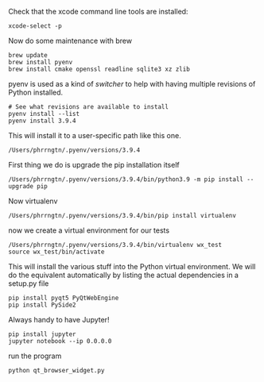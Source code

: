 Check that the xcode command line tools are installed:
```shell
xcode-select -p
```

Now do some maintenance with brew

```shell
brew update
brew install pyenv
brew install cmake openssl readline sqlite3 xz zlib
```

pyenv is used as a kind of _switcher_ to help with having multiple revisions of Python installed.
```shell
# See what revisions are available to install
pyenv install --list
pyenv install 3.9.4
```
This will install it to a user-specific path like this one.
```shell
/Users/phrrngtn/.pyenv/versions/3.9.4
```

First thing we do is upgrade the pip installation itself
```shell
/Users/phrrngtn/.pyenv/versions/3.9.4/bin/python3.9 -m pip install --upgrade pip
```
Now virtualenv
```shell
/Users/phrrngtn/.pyenv/versions/3.9.4/bin/pip install virtualenv
```

now we  create a virtual environment for our tests
```shell
/Users/phrrngtn/.pyenv/versions/3.9.4/bin/virtualenv wx_test
source wx_test/bin/activate
```
This will install the various stuff into the Python virtual environment. We will do the equivalent automatically by listing the actual dependencies in a setup.py file

```shell
pip install pyqt5 PyQtWebEngine
pip install PySide2
```

Always handy to have Jupyter!
```shell
pip install jupyter
jupyter notebook --ip 0.0.0.0
```
run the program
```shell
python qt_browser_widget.py
```
